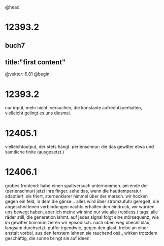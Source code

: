 @head
# 12393.2
## buch7
## title:"first content"
@vektor: 6.81
@begin
# 12393.2
nur input, mehr nicht. versuchen, die konstante aufrechtzuerhalten, vielleicht gelingt es uns diesmal.
# 12405.1
vielleichtoutput, der stets hängt. perlenschnur: die das gewitter etwa und sämtliche finite (ausgesetzt.)
# 12406.1
grobes frontend: habe einen spaltversuch unternommen. am ende der (perlenschnur) jetzt ihre finger. sehe das, wenn die hauttemperatur adaptiert, sie friert, sternenklarer himmel über der marsch. wir hocken gegen ein feld, in dem die gänse...
alles wird über stromzufuhr geregelt, die abgeschnittenen verbindungen nachts erhalten den eindruck, wir würden uns bewegt haben, aber ich meine wir sind nur wie alle (restless.)
tags: alle räder still, die generation lahmt. auf jedes signal folgt eine störsequenz; wie im gewitter kommunizieren wir episodisch. nach oben weg überall blau, langsam durchsetzt. puffer irgendwie, gegen den glast. treibe an einer anstalt vorbei, aus den fenstern lehnen sie rauchend osä., wirken trotzdem geschäftig, die sonne bringt sie auf ideen.